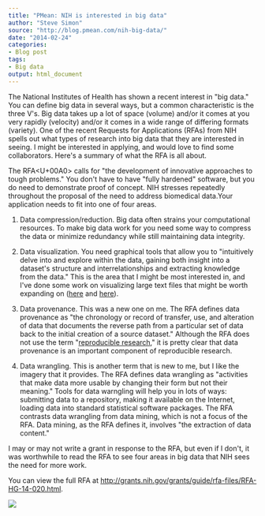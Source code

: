 ```yaml
---
title: "PMean: NIH is interested in big data"
author: "Steve Simon"
source: "http://blog.pmean.com/nih-big-data/"
date: "2014-02-24"
categories:
- Blog post
tags:
- Big data
output: html_document
---
```


The National Institutes of Health has shown a recent interest in "big
data." You can define big data in several ways, but a common
characteristic is the three V's. Big data takes up a lot of space
(volume) and/or it comes at you very rapidly (velocity) and/or it comes
in a wide range of differing formats (variety). One of the recent
Requests for Applications (RFAs) from NIH spells out what types of
research into big data that they are interested in seeing. I might be
interested in applying, and would love to find some collaborators.
Here's a summary of what the RFA is all about.

<!---More--->

The RFA<U+00A0> calls for "the development of innovative approaches to tough
problems." You don't have to have "fully hardened" software, but you do
need to demonstrate proof of concept. NIH stresses repeatedly throughout
the proposal of the need to address biomedical data.Your application
needs to fit into one of four areas.

1. Data compression/reduction. Big data often strains your computational
resources. To make big data work for you need some way to compress the
data or minimize redundancy while still maintaining data integrity.

2. Data visualization. You need graphical tools that allow you to
"intuitively delve into and explore within the data, gaining both
insight into a dataset's structure and interrelationships and extracting
knowledge from the data." This is the area that I might be most
interested in, and I've done some work on visualizing large text files
that might be worth expanding on
([here](http://www.pmean.com/09/SurprisalMatrix.html) and
[here](http://www.pmean.com/10/TextFiles.html)).

3. Data provenance. This was a new one on me. The RFA defines data
provenance as "the chronology or record of transfer, use, and alteration
of data that documents the reverse path from a particular set of data
back to the initial creation of a source dataset." Although the RFA does
not use the term "[reproducible
research](http://reproducibleresearch.net/index.php/Main_Page)," it is
pretty clear that data provenance is an important component of
reproducible research.

4. Data wrangling. This is another term that is new to me, but I like
the imagery that it provides. The RFA defines data wrangling as
"activities that make data more usable by changing their form but not
their meaning." Tools for data warngling will help you in lots of ways:
submitting data to a repository, making it available on the Internet,
loading data into standard statistical software packages. The RFA
contrasts data wrangling from data mining, which is not a focus of the
RFA. Data mining, as the RFA defines it, involves "the extraction of
data content."

I may or may not write a grant in response to the RFA, but even if I
don't, it was worthwhile to read the RFA to see four areas in big data
that NIH sees the need for more work.

You can view the full RFA at
<http://grants.nih.gov/grants/guide/rfa-files/RFA-HG-14-020.html>.

![](http://www.pmean.com/images/images/14/nih-big-data01.png)




